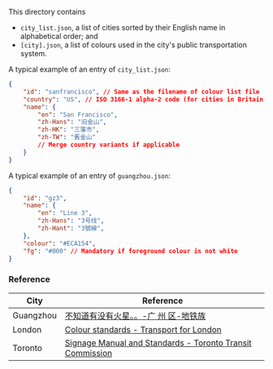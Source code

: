 This directory contains

- `city_list.json`, a list of cities sorted by their English name in alphabetical order; and
- `[city].json`, a list of colours used in the city's public transportation system. 

A typical example of an entry of `city_list.json`:

```JSON
{
    "id": "sanfrancisco", // Same as the filename of colour list file
    "country": "US", // ISO 3166-1 alpha-2 code (for cities in Britain, append BS 6879 code)
    "name": {
        "en": "San Francisco", 
        "zh-Hans": "旧金山", 
        "zh-HK": "三藩市", 
        "zh-TW": "舊金山"
        // Merge country variants if applicable
    }
}
```

A typical example of an entry of `guangzhou.json`:

```JSON
{
    "id": "gz3", 
    "name": {
        "en": "Line 3", 
        "zh-Hans": "3号线", 
        "zh-Hant": "3號線", 
    }, 
    "colour": "#ECA154", 
    "fg": "#000" // Mandatory if foreground colour is not white
}
```

### Reference

| City | Reference |
| --- | --- |
| Guangzhou | [不知道有没有火星。。-广 州 区-地铁族](http://www.ditiezu.com/forum.php?mod=viewthread&tid=523725) |
| London | [Colour standards - Transport for London](http://content.tfl.gov.uk/tfl-colour-standards-issue04.pdf) |
| Toronto | [Signage Manual and Standards - Toronto Transit Commission](https://joeclark.org/design/signage/TTC/2015/TTCWayfindingStandardsManual_201409.pdf)

